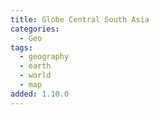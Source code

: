 ```yaml
---
title: Globe Central South Asia
categories:
  - Geo
tags:
  - geography
  - earth
  - world
  - map
added: 1.10.0
---
```

